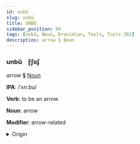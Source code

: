 ```yaml
---
id: unbû
slug: unbû
title: UNBÛ
sidebar_position: 94
tags: [unbû, Noun, Dravidian, Tools, Tools 302]
description: arrow § Noun
---
```


### unbû&emsp;<span kind="abugida">ɽ̃ʃʋʄ</span>

*arrow* **§** [Noun](../../tags/Noun)

**IPA**: /ˈʌn.bu/

**Verb**: to be an arrow

**Noun**: arrow

**Modifier**: arrow-related

<details>
    <summary>Origin</summary>
    Tamil அம்பு ampu [ɐmbɯ]<br/>
    <em>Dravidian Language Family</em>
</details>